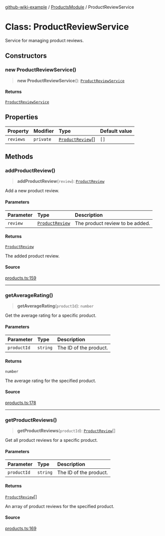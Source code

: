 [github-wiki-example](../wiki/Home) / [ProductsModule](../wiki/ProductsModule) / ProductReviewService

# Class: ProductReviewService

Service for managing product reviews.

## Constructors

### new ProductReviewService()

> **new ProductReviewService**(): [`ProductReviewService`](../wiki/ProductsModule.Class.ProductReviewService)

#### Returns

[`ProductReviewService`](../wiki/ProductsModule.Class.ProductReviewService)

## Properties

| Property | Modifier | Type | Default value |
| :------ | :------ | :------ | :------ |
| `reviews` | `private` | [`ProductReview`](../wiki/ProductsModule.Interface.ProductReview)[] | `[]` |

## Methods

### addProductReview()

> **addProductReview**(`review`): [`ProductReview`](../wiki/ProductsModule.Interface.ProductReview)

Add a new product review.

#### Parameters

| Parameter | Type | Description |
| :------ | :------ | :------ |
| `review` | [`ProductReview`](../wiki/ProductsModule.Interface.ProductReview) | The product review to be added. |

#### Returns

[`ProductReview`](../wiki/ProductsModule.Interface.ProductReview)

The added product review.

#### Source

[products.ts:159](https://github.com/tgreyuk/typedoc-plugin-markdown-examples/blob/f6ee18b4865e847a5ae81e3c3d7c2ce83ab384d7/examples/src/products.ts#L159)

***

### getAverageRating()

> **getAverageRating**(`productId`): `number`

Get the average rating for a specific product.

#### Parameters

| Parameter | Type | Description |
| :------ | :------ | :------ |
| `productId` | `string` | The ID of the product. |

#### Returns

`number`

The average rating for the specified product.

#### Source

[products.ts:178](https://github.com/tgreyuk/typedoc-plugin-markdown-examples/blob/f6ee18b4865e847a5ae81e3c3d7c2ce83ab384d7/examples/src/products.ts#L178)

***

### getProductReviews()

> **getProductReviews**(`productId`): [`ProductReview`](../wiki/ProductsModule.Interface.ProductReview)[]

Get all product reviews for a specific product.

#### Parameters

| Parameter | Type | Description |
| :------ | :------ | :------ |
| `productId` | `string` | The ID of the product. |

#### Returns

[`ProductReview`](../wiki/ProductsModule.Interface.ProductReview)[]

An array of product reviews for the specified product.

#### Source

[products.ts:169](https://github.com/tgreyuk/typedoc-plugin-markdown-examples/blob/f6ee18b4865e847a5ae81e3c3d7c2ce83ab384d7/examples/src/products.ts#L169)
